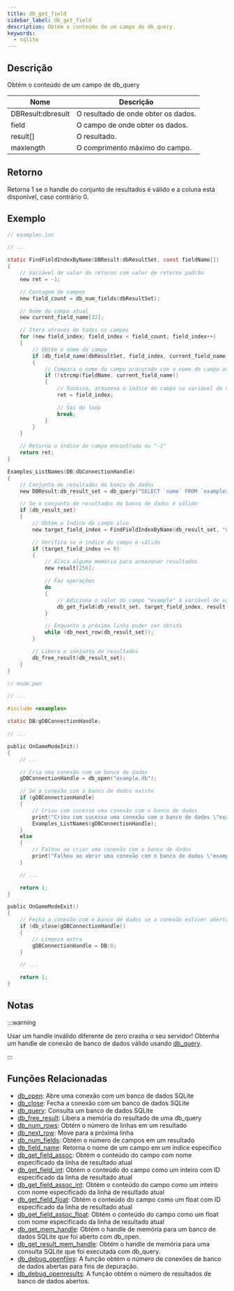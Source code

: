 ```yaml
---
title: db_get_field
sidebar_label: db_get_field
description: Obtém o conteúdo de um campo de db_query.
keywords:
  - sqlite
---
```


<LowercaseNote />

## Descrição

Obtém o conteúdo de um campo de db_query

| Nome              | Descrição                                |
| ----------------- | ---------------------------------------- |
| DBResult:dbresult | O resultado de onde obter os dados.     |
| field             | O campo de onde obter os dados.         |
| result[]          | O resultado.                             |
| maxlength         | O comprimento máximo do campo.          |

## Retorno

Retorna 1 se o handle do conjunto de resultados é válido e a coluna está disponível, caso contrário 0.

## Exemplo

```c
// examples.inc

// ...

static FindFieldIndexByName(DBResult:dbResultSet, const fieldName[])
{
    // Variável de valor de retorno com valor de retorno padrão
    new ret = -1;

    // Contagem de campos
    new field_count = db_num_fields(dbResultSet);

    // Nome do campo atual
    new current_field_name[32];

    // Itera através de todos os campos
    for (new field_index; field_index < field_count; field_index++)
    {
        // Obtém o nome do campo
        if (db_field_name(dbResultSet, field_index, current_field_name, sizeof current_field_name))
        {
            // Compara o nome do campo procurado com o nome do campo atual
            if (!strcmp(fieldName, current_field_name))
            {
                // Sucesso, armazena o índice do campo na variável de valor de retorno
                ret = field_index;

                // Sai do loop
                break;
            }
        }
    }

    // Retorna o índice do campo encontrado ou "-1"
    return ret;
}

Examples_ListNames(DB:dbConnectionHandle)
{
    // Conjunto de resultados do banco de dados
    new DBResult:db_result_set = db_query("SELECT `name` FROM `examples`");

    // Se o conjunto de resultados do banco de dados é válido
    if (db_result_set)
    {
        // Obtém o índice do campo alvo
        new target_field_index = FindFieldIndexByName(db_result_set, "name");

        // Verifica se o índice do campo é válido
        if (target_field_index >= 0)
        {
            // Aloca alguma memória para armazenar resultados
            new result[256];

            // Faz operações
            do
            {
                // Adiciona o valor do campo "example" à variável de valor de retorno
                db_get_field(db_result_set, target_field_index, result, sizeof result);
            }

            // Enquanto a próxima linha puder ser obtida
            while (db_next_row(db_result_set));
        }

        // Libera o conjunto de resultados
        db_free_result(db_result_set);
    }
}
```

```c
// mode.pwn

// ...

#include <examples>

static DB:gDBConnectionHandle;

// ...

public OnGameModeInit()
{
    // ...

    // Cria uma conexão com um banco de dados
    gDBConnectionHandle = db_open("example.db");

    // Se a conexão com o banco de dados existe
    if (gDBConnectionHandle)
    {
        // Criou com sucesso uma conexão com o banco de dados
        print("Criou com sucesso uma conexão com o banco de dados \"example.db\".");
        Examples_ListNames(gDBConnectionHandle);
    }
    else
    {
        // Falhou ao criar uma conexão com o banco de dados
        print("Falhou ao abrir uma conexão com o banco de dados \"example.db\".");
    }

    // ...

    return 1;
}

public OnGameModeExit()
{
    // Fecha a conexão com o banco de dados se a conexão estiver aberta
    if (db_close(gDBConnectionHandle))
    {
        // Limpeza extra
        gDBConnectionHandle = DB:0;
    }

    // ...

    return 1;
}
```

## Notas

:::warning

Usar um handle inválido diferente de zero crasha o seu servidor! Obtenha um handle de conexão de banco de dados válido usando [db_query](db_query).

:::

## Funções Relacionadas

- [db_open](db_open): Abre uma conexão com um banco de dados SQLite
- [db_close](db_close): Fecha a conexão com um banco de dados SQLite
- [db_query](db_query): Consulta um banco de dados SQLite
- [db_free_result](db_free_result): Libera a memória do resultado de uma db_query
- [db_num_rows](db_num_rows): Obtém o número de linhas em um resultado
- [db_next_row](db_next_row): Move para a próxima linha
- [db_num_fields](db_num_fields): Obtém o número de campos em um resultado
- [db_field_name](db_field_name): Retorna o nome de um campo em um índice específico
- [db_get_field_assoc](db_get_field_assoc): Obtém o conteúdo do campo com nome especificado da linha de resultado atual
- [db_get_field_int](db_get_field_int): Obtém o conteúdo do campo como um inteiro com ID especificado da linha de resultado atual
- [db_get_field_assoc_int](db_get_field_assoc_int): Obtém o conteúdo do campo como um inteiro com nome especificado da linha de resultado atual
- [db_get_field_float](db_get_field_float): Obtém o conteúdo do campo como um float com ID especificado da linha de resultado atual
- [db_get_field_assoc_float](db_get_field_assoc_float): Obtém o conteúdo do campo como um float com nome especificado da linha de resultado atual
- [db_get_mem_handle](db_get_mem_handle): Obtém o handle de memória para um banco de dados SQLite que foi aberto com db_open.
- [db_get_result_mem_handle](db_get_result_mem_handle): Obtém o handle de memória para uma consulta SQLite que foi executada com db_query.
- [db_debug_openfiles](db_debug_openfiles): A função obtém o número de conexões de banco de dados abertas para fins de depuração.
- [db_debug_openresults](db_debug_openresults): A função obtém o número de resultados de banco de dados abertos.